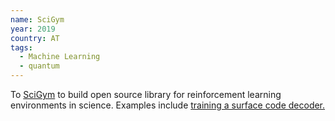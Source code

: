 ```yaml
---
name: SciGym
year: 2019
country: AT
tags:
  - Machine Learning
  - quantum
---
```

To [SciGym](https://www.scigym.net/) to build open source library for reinforcement learning environments in science. Examples include [training a surface code decoder.](https://www.scigym.net/env/gym-surfacecode)
